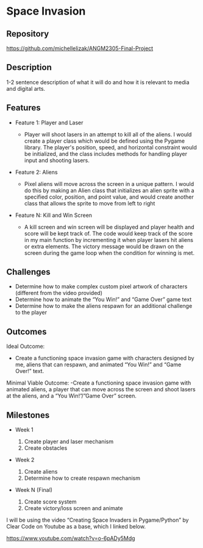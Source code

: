 # Space Invasion

## Repository
<https://github.com/michellelizak/ANGM2305-Final-Project>

## Description
1-2 sentence description of what it will do and how it is relevant to media and digital arts.

## Features
- Feature 1: Player and Laser
	- Player will shoot lasers in an attempt to kill all of the aliens. I would create a player class which would be defined using the Pygame library. The player's position, speed, and horizontal constraint would be initialized, and the class includes methods for handling player input and shooting lasers.

- Feature 2: Aliens
	- Pixel aliens will move across the screen in a unique pattern. I would do this by making an Alien class that initializes an alien sprite with a specified color, position, and point value, and would create another class that allows the sprite to move from left to right

- Feature N: Kill and Win Screen
	- A kill screen and win screen will be displayed and player health and score will be kept track of. The code would keep track of the score in my main function by incrementing it when player lasers hit aliens or extra elements. The victory message would be drawn on the screen during the game loop when the condition for winning is met.

## Challenges
- Determine how to make complex custom pixel artwork of characters (different from the video provided)
- Determine how to animate the “You Win!” and “Game Over” game text
- Determine how to make the aliens respawn for an additional challenge to the player

## Outcomes
Ideal Outcome:
- Create a functioning space invasion game with characters designed by me, aliens that can respawn, and animated “You Win!” and “Game Over!” text.

Minimal Viable Outcome:
-Create a functioning space invasion game with animated aliens, a player that can move across the screen and shoot lasers at the aliens, and a “You Win!”/”Game Over” screen.

## Milestones

- Week 1
  1. Create player and laser mechanism
  2. Create obstacles

- Week 2
  1. Create aliens
  2. Determine how to create respawn mechanism

- Week N (Final)
  1. Create score system
  2. Create victory/loss screen and animate

I will be using the video “Creating Space Invaders in Pygame/Python” by Clear Code on Youtube as a base, which I linked below. 

<https://www.youtube.com/watch?v=o-6pADy5Mdg>
